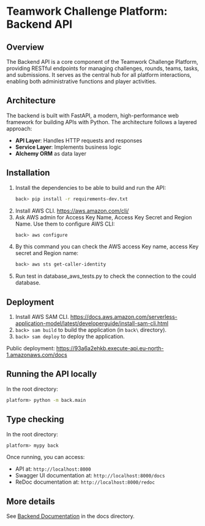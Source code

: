 # Teamwork Challenge Platform: Backend API

## Overview

The Backend API is a core component of the Teamwork Challenge Platform, providing RESTful endpoints for managing challenges, rounds, teams, tasks, and submissions. It serves as the central hub for all platform interactions, enabling both administrative functions and player activities.

## Architecture

The backend is built with FastAPI, a modern, high-performance web framework for building APIs with Python. The architecture follows a layered approach:

- **API Layer**: Handles HTTP requests and responses
- **Service Layer**: Implements business logic
- **Alchemy ORM** as data layer

## Installation

1. Install the dependencies to be able to build and run the API:
   ```bash
   back> pip install -r requirements-dev.txt
   ```
2. Install AWS CLI. https://aws.amazon.com/cli/
3. Ask AWS admin for Access Key Name, Access Key Secret and Region Name. Use them to configure AWS CLI:
   ```bash
   back> aws configure
   ```
4. By this command you can check the AWS access Key name, access Key secret and Region name:
   ```bash
   back> aws sts get-caller-identity
   ```
5. Run test in database_aws_tests.py to check the connection to the could database.

## Deployment

1. Install AWS SAM CLI. https://docs.aws.amazon.com/serverless-application-model/latest/developerguide/install-sam-cli.html
2. `back> sam build` to build the application (in `back\` directory).
3. `back> sam deploy` to deploy the application.

Public deployment: https://93a6a2ehkb.execute-api.eu-north-1.amazonaws.com/docs


## Running the API locally

In the root directory:

   ```bash
   platform> python -m back.main
   ```
## Type checking

In the root directory:

   ```bash
   platform> mypy back
   ```

Once running, you can access:
- API at: `http://localhost:8000`
- Swagger UI documentation at: `http://localhost:8000/docs`
- ReDoc documentation at: `http://localhost:8000/redoc`

## More details

See [Backend Documentation](../docs/2-Backend.md) in the docs directory.
